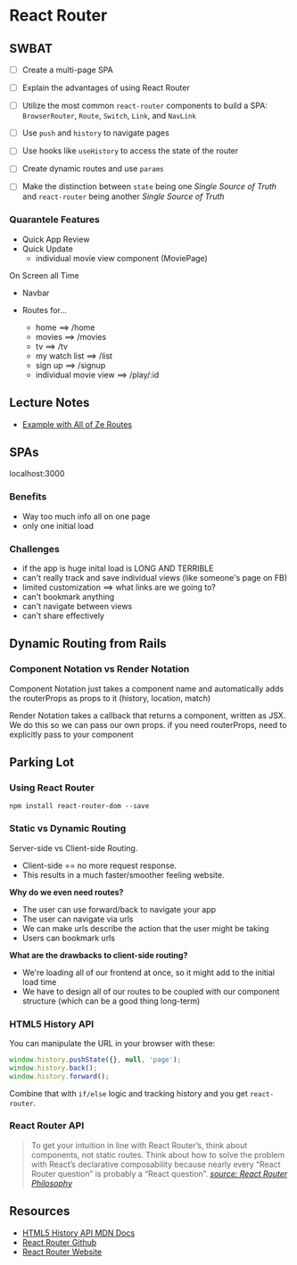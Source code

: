 React Router
============

## SWBAT

- [ ] Create a multi-page SPA
- [ ] Explain the advantages of using React Router
- [ ] Utilize the most common `react-router` components to build a SPA: `BrowserRouter`, `Route`, `Switch`, `Link`, and `NavLink`
- [ ] Use `push` and `history` to navigate pages
- [ ] Use hooks like `useHistory` to access the state of the router
- [ ] Create dynamic routes and use `params`
- [ ] Make the distinction between `state` being one _Single Source of Truth_ and `react-router` being another _Single Source of Truth_


### Quarantele Features
- Quick App Review
- Quick Update
    - individual movie view component (MoviePage)

On Screen all Time 
- Navbar

- Routes for...   
    - home  ==> /home
    - movies ==> /movies
    - tv ==> /tv
    - my watch list ==> /list
    - sign up  ==> /signup
    - individual movie view  ==> /play/:id


## Lecture Notes
- [Example with All of Ze Routes](https://github.com/sbal13/Project_Athena_client/blob/master/src/App.js)

## SPAs
localhost:3000

### Benefits
- Way too much info all on one page 
- only one initial load 



### Challenges 
- if the app is huge inital load is LONG AND TERRIBLE
- can't really track and save individual views (like someone's page on FB)
- limited customization ==> what links are we going to?
- can't bookmark anything
- can't navigate between views 
- can't share effectively 



## Dynamic Routing from Rails





### Component Notation vs Render Notation
Component Notation just takes a component name and automatically adds the routerProps as props to it (history, location, match)

Render Notation takes a callback that returns a component, written as JSX. We do this so we can pass our own props.
if you need routerProps, need to explicitly pass to your component


## Parking Lot


### Using React Router
`npm install react-router-dom --save`

### Static vs Dynamic Routing

Server-side vs Client-side Routing.

- Client-side == no more request response.
- This results in a much faster/smoother feeling website.

**Why do we even need routes?**

- The user can use forward/back to navigate your app
- The user can navigate via urls
- We can make urls describe the action that the user might be taking
- Users can bookmark urls

**What are the drawbacks to client-side routing?**

- We're loading all of our frontend at once, so it might add to the initial load time
- We have to design all of our routes to be coupled with our component structure (which can be a good thing long-term)

### HTML5 History API

You can manipulate the URL in your browser with these:

```javascript
window.history.pushState({}, null, 'page');
window.history.back();
window.history.forward();
```

Combine that with `if/else` logic and tracking history and you get `react-router`.

### React Router API

> To get your intuition in line with React Router’s, think about components, not static routes. Think about how to solve the problem with React’s declarative composability because nearly every “React Router question” is probably a “React question”.
> [_source: React Router Philosophy_](https://reacttraining.com/react-router/web/guides/philosophy)

## Resources

- [HTML5 History API MDN Docs](https://developer.mozilla.org/en-US/docs/Web/API/History_API)
- [React Router Github](https://github.com/ReactTraining/react-router)
- [React Router Website](https://reacttraining.com/react-router/)




